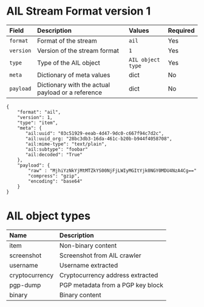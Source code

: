 # AIL Stream Format version 1

|Field|Description|Values|Required|
|:----|:----------|:-----|:-----|
|`format`|Format of the stream|`ail`|Yes|
|`version`|Version of the stream format|`1`|Yes|
|`type`|Type of the AIL object|`AIL object type`|Yes|
|`meta`|Dictionary of meta values|dict|No|
|`payload`|Dictionary with the actual payload or a reference|dict|No| 

~~~
{
    "format": "ail",
    "version": 1,
    "type": "item",
    "meta": {
       "ail:uuid": "03c51929-eeab-4d47-9dc0-c667f94c7d2c",
       "ail:uuid_org: "28bc3db3-16da-461c-b20b-b944f4058708",
       "ail:mime-type": "text/plain",
       "ail:subtype": "foobar"
       "ail:decoded": "True"
    },
    "payload": {
        "raw" : "MjhiYzNkYjMtMTZkYS00NjFjLWIyMGItYjk0NGY0MDU4NzA4Cg=="
        "compress": "gzip",
        "encoding": "base64"
    }
}
~~~

# AIL object types

|Name|Description|
|:---|:----------|
|item|Non-binary content|
|screenshot|Screenshot from AIL crawler|
|username|Username extracted|
|cryptocurrency|Cryptocurrency address extracted|
|pgp-dump|PGP metadata from a PGP key block|
|binary|Binary content|
